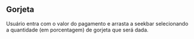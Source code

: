 ## Gorjeta

Usuário entra com o valor do pagamento e arrasta a seekbar selecionando a quantidade (em porcentagem) de gorjeta que será dada.
